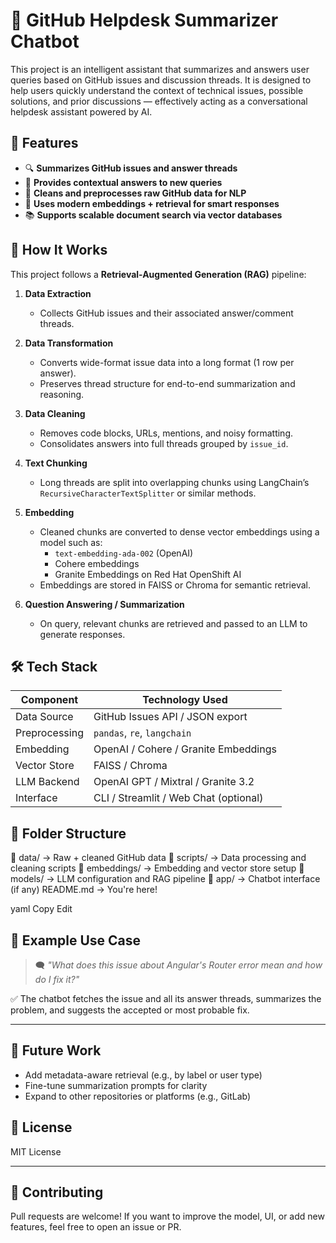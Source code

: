 # 🧠 GitHub Helpdesk Summarizer Chatbot

This project is an intelligent assistant that summarizes and answers user queries based on GitHub issues and discussion threads. It is designed to help users quickly understand the context of technical issues, possible solutions, and prior discussions — effectively acting as a conversational helpdesk assistant powered by AI.

## 🚀 Features

- 🔍 **Summarizes GitHub issues and answer threads**
- 💬 **Provides contextual answers to new queries**
- 🧹 **Cleans and preprocesses raw GitHub data for NLP**
- 🧠 **Uses modern embeddings + retrieval for smart responses**
- 📚 **Supports scalable document search via vector databases**

## 🧩 How It Works

This project follows a **Retrieval-Augmented Generation (RAG)** pipeline:

1. **Data Extraction**
   - Collects GitHub issues and their associated answer/comment threads.

2. **Data Transformation**
   - Converts wide-format issue data into a long format (1 row per answer).
   - Preserves thread structure for end-to-end summarization and reasoning.

3. **Data Cleaning**
   - Removes code blocks, URLs, mentions, and noisy formatting.
   - Consolidates answers into full threads grouped by `issue_id`.

4. **Text Chunking**
   - Long threads are split into overlapping chunks using LangChain’s `RecursiveCharacterTextSplitter` or similar methods.

5. **Embedding**
   - Cleaned chunks are converted to dense vector embeddings using a model such as:
     - `text-embedding-ada-002` (OpenAI)
     - Cohere embeddings
     - Granite Embeddings on Red Hat OpenShift AI
   - Embeddings are stored in FAISS or Chroma for semantic retrieval.

6. **Question Answering / Summarization**
   - On query, relevant chunks are retrieved and passed to an LLM to generate responses.

## 🛠️ Tech Stack

| Component       | Technology Used                      |
|----------------|---------------------------------------|
| Data Source     | GitHub Issues API / JSON export      |
| Preprocessing   | `pandas`, `re`, `langchain`          |
| Embedding       | OpenAI / Cohere / Granite Embeddings |
| Vector Store    | FAISS / Chroma                       |
| LLM Backend     | OpenAI GPT / Mixtral / Granite 3.2   |
| Interface       | CLI / Streamlit / Web Chat (optional)|

## 📁 Folder Structure

📂 data/ → Raw + cleaned GitHub data 📂 scripts/ → Data processing and cleaning scripts 📂 embeddings/ → Embedding and vector store setup 📂 models/ → LLM configuration and RAG pipeline 📂 app/ → Chatbot interface (if any) README.md → You're here!

yaml
Copy
Edit

## 🧪 Example Use Case

> 🗨️ *"What does this issue about Angular's Router error mean and how do I fix it?"*

✅ The chatbot fetches the issue and all its answer threads, summarizes the problem, and suggests the accepted or most probable fix.

---

## 🧠 Future Work

- Add metadata-aware retrieval (e.g., by label or user type)
- Fine-tune summarization prompts for clarity
- Expand to other repositories or platforms (e.g., GitLab)

## 📄 License

MIT License

---

## 🤝 Contributing

Pull requests are welcome! If you want to improve the model, UI, or add new features, feel free to open an issue or PR.
